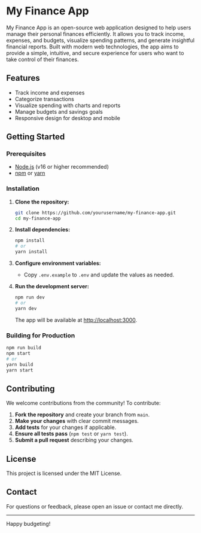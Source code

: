# My Finance App

My Finance App is an open-source web application designed to help users manage their personal finances efficiently. It allows you to track income, expenses, and budgets, visualize spending patterns, and generate insightful financial reports. Built with modern web technologies, the app aims to provide a simple, intuitive, and secure experience for users who want to take control of their finances.

## Features

- Track income and expenses
- Categorize transactions
- Visualize spending with charts and reports
- Manage budgets and savings goals
- Responsive design for desktop and mobile

## Getting Started

### Prerequisites

- [Node.js](https://nodejs.org/) (v16 or higher recommended)
- [npm](https://www.npmjs.com/) or [yarn](https://yarnpkg.com/)

### Installation

1. **Clone the repository:**

   ```bash
   git clone https://github.com/yourusername/my-finance-app.git
   cd my-finance-app
   ```

2. **Install dependencies:**

   ```bash
   npm install
   # or
   yarn install
   ```

3. **Configure environment variables:**

   - Copy `.env.example` to `.env` and update the values as needed.

4. **Run the development server:**

   ```bash
   npm run dev
   # or
   yarn dev
   ```

   The app will be available at [http://localhost:3000](http://localhost:3000).

### Building for Production

```bash
npm run build
npm start
# or
yarn build
yarn start
```

## Contributing

We welcome contributions from the community! To contribute:

1. **Fork the repository** and create your branch from `main`.
2. **Make your changes** with clear commit messages.
3. **Add tests** for your changes if applicable.
4. **Ensure all tests pass** (`npm test` or `yarn test`).
5. **Submit a pull request** describing your changes.

## License

This project is licensed under the MIT License.

## Contact

For questions or feedback, please open an issue or contact me directly.

---

Happy budgeting!
